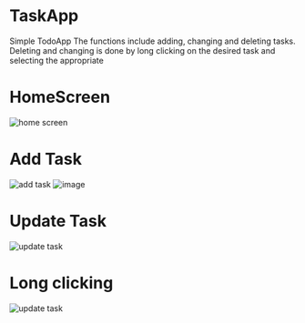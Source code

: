# TaskApp
Simple TodoApp
The functions include adding, changing and deleting tasks. Deleting and changing is done by long clicking on the desired task and selecting the appropriate

# HomeScreen
![home screen](https://disk.yandex.ru/i/X2AvY9TGnmyNUg)

# Add Task
![add task](https://disk.yandex.ru/i/NMDC1FgWNHWf2A)
![image](https://user-images.githubusercontent.com/50696983/115894852-6ac55680-a462-11eb-8b93-b84aabe228e9.png)



# Update Task
![update task](https://disk.yandex.ru/i/MpJd5EMZHqm80A)

# Long clicking
![update task](https://disk.yandex.ru/i/sVV6wwryNZjCtw)
